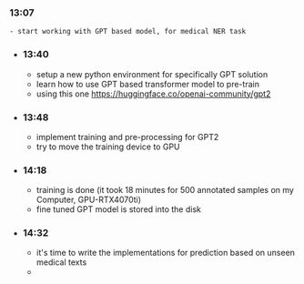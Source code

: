 ### 13:07
	- start working with GPT based model, for medical NER task
- ### 13:40
	- setup a new python environment for specifically GPT solution
	- learn how to use GPT based transformer model to pre-train
	- using this one https://huggingface.co/openai-community/gpt2
- ### 13:48
	- implement training and pre-processing for GPT2
	- try to move the training device to GPU
- ### 14:18
	- training is done (it took 18 minutes for 500 annotated samples on my Computer, GPU-RTX4070ti)
	- fine tuned GPT model is stored into the disk
- ### 14:32
	- it's time to write the implementations for prediction based on unseen medical texts
	-